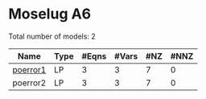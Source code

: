 #  Moselug A6

Total number of models:   2

| Name     | Type | #Eqns | #Vars | #NZ | #NNZ |
|----------|------|-------|-------|-----|------|
| [poerror1](https://www.fico.com/fico-xpress-optimization/docs/dms2018-02/examples/mosel/UG/GUID-E58F7BA4-DD4B-3F51-B2D9-9D05115883EF.html) | LP   | 3     | 3     | 7   | 0    |
| poerror2 | LP   | 3     | 3     | 7   | 0    |
